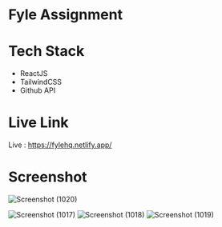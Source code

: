# Fyle Assignment
# Tech Stack 
- ReactJS
- TailwindCSS
- Github API
# Live Link 
Live : https://fylehq.netlify.app/
# Screenshot 
![Screenshot (1020)](https://github.com/hksirya/fyle-assignment/assets/104431269/73bd226b-5cbe-4738-b793-63695523ae44)

![Screenshot (1017)](https://github.com/hksirya/fyle-assignment/assets/104431269/b6149688-e398-4634-a2db-f2d889e51c42)
![Screenshot (1018)](https://github.com/hksirya/fyle-assignment/assets/104431269/b1ada972-8129-41e0-b470-9eb67c03b4a8)
![Screenshot (1019)](https://github.com/hksirya/fyle-assignment/assets/104431269/f0d92fe8-399b-46b7-9f42-915320b12567)
